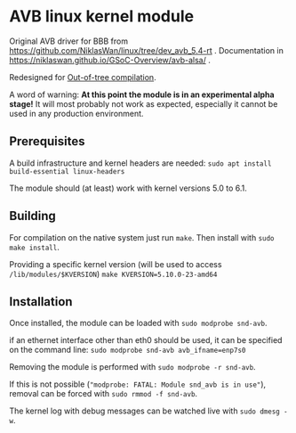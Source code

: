 # AVB linux kernel module

Original AVB driver for BBB from https://github.com/NiklasWan/linux/tree/dev_avb_5.4-rt .
Documentation in https://niklaswan.github.io/GSoC-Overview/avb-alsa/ .

Redesigned for [Out-of-tree compilation](https://docs.kernel.org/kbuild/modules.html).

A word of warning: **At this point the module is in an experimental alpha stage!**
It will most probably not work as expected, especially it cannot be used in any production environment.

## Prerequisites

A build infrastructure and kernel headers are needed:
`sudo apt install build-essential linux-headers`

The module should (at least) work with kernel versions 5.0 to 6.1.

## Building

For compilation on the native system just run `make`.
Then install with ``sudo make install``.

Providing a specific kernel version (will be used to access `/lib/modules/$KVERSION`)
`make KVERSION=5.10.0-23-amd64`

## Installation

Once installed, the module can be loaded with
`sudo modprobe snd-avb`.

if an ethernet interface other than eth0 should be used, it can be specified on the command line:
`sudo modprobe snd-avb avb_ifname=enp7s0`

Removing the module is performed with
`sudo modprobe -r snd-avb`.

If this is not possible (`"modprobe: FATAL: Module snd_avb is in use"`), removal can be forced with
`sudo rmmod -f snd-avb`.

The kernel log with debug messages can be watched live with `sudo dmesg -w`.
